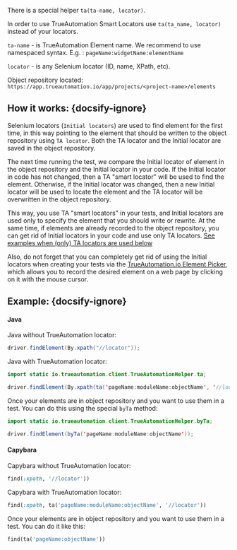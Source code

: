 There is a special helper `ta(ta-name, locator)`.

In order to use TrueAutomation Smart Locators use `ta(ta_name, locator)` instead of your locators.

`ta-name` - is TrueAutomation Element name. We recommend to use namespaced syntax. E.g. : `pageName:widgetName:elementName`

`locator` - is any Selenium locator (ID, name, XPath, etc).

Object repository located: `https://app.trueautomation.io/app/projects/<project-name>/elements`

## How it works: {docsify-ignore}

Selenium locators (`Initial locators`) are used to find element for the first time, in this way pointing to the element that should be written to the object repository using `TA locator`. Both the TA locator and the Initial locator are saved in the object repository. 

The next time running the test, we compare the Initial locator of element in the object repository and the Initial locator in your code. If the Initial locator in code has not changed, then a TA "smart locator" will be used to find the element. Otherwise, if the Initial locator was changed, then a new Initial locator will be used to locate the element and the TA locator will be overwritten in the object repository.

This way, you use TA "smart locators" in your tests, and Initial locators are used only to specify the element that you should write or rewrite. At the same time, if elements are already recorded to the object repository, you can get rid of Initial locators in your code and use only TA locators. [See examples when (only) TA locators are used below](https://trueautomation.io/docs/#/getting-started/ta-locators?id=example)

Also, do not forget that you can completely get rid of using the Initial locators when creating your tests via the [TrueAutomation.io Element Picker](https://trueautomation.io/docs/#/getting-started/using-element-picker), which allows you to record the desired element on a web page by clicking on it with the mouse cursor.

## Example: {docsify-ignore}

<!-- tabs:start -->
#### **Java**

Java without TrueAutomation locator:
```java
driver.findElement(By.xpath("//locator"));
```

Java with TrueAutomation locator:
```java
import static io.trueautomation.client.TrueAutomationHelper.ta;

driver.findElement(By.xpath(ta('pageName:moduleName:objectName', '//locator')));
```

Once your elements are in object repository and you want to use them in a test. You can do this using the special `byTa` method:
```java
import static io.trueautomation.client.TrueAutomationHelper.byTa;

driver.findElement(byTa('pageName:moduleName:objectName'));
```

#### **Capybara**

Capybara without TrueAutomation locator:
```ruby
find(:xpath, '//locator'))
```

Capybara with TrueAutomation locator:
```ruby
find(:xpath, ta('pageName:moduleName:objectName', '//locator'))
```

Once your elements are in object repository and you want to use them in a test. You can do it like this:
```ruby
find(ta('pageName:objectName'))
```
<!-- tabs:end -->
